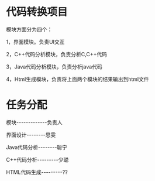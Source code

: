 # 代码转换项目
模块方面分为四个：

1，界面模块。负责UI交互

2，C++代码分析模块，负责分析C,C++代码

3，Java代码分析模块，负责分析java代码

4，Html生成模块，负责将上面两个模块的结果输出到html文件

# 任务分配
模块-------------负责人

界面设计--------思雯

Java代码分析--------聪宁

C++代码分析---------少聪

HTML代码生成---------??


